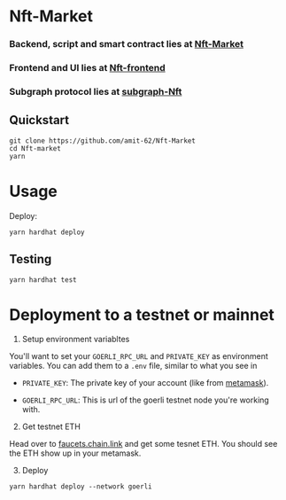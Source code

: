# Nft-Market

### Backend, script and smart contract lies at [Nft-Market](https://github.com/amit-62/Nft-Market)
### Frontend and UI lies at [Nft-frontend](https://github.com/amit-62/Nft-Market-GraphUI)
### Subgraph protocol lies at [subgraph-Nft](https://github.com/amit-62/subgraph-Nft)

## Quickstart

```
git clone https://github.com/amit-62/Nft-Market
cd Nft-market
yarn
```
# Usage

Deploy:

```
yarn hardhat deploy
```

## Testing

```
yarn hardhat test
```
# Deployment to a testnet or mainnet

1. Setup environment variabltes

You'll want to set your `GOERLI_RPC_URL` and `PRIVATE_KEY` as environment variables. You can add them to a `.env` file, similar to what you see in 

- `PRIVATE_KEY`: The private key of your account (like from [metamask](https://metamask.io/)). 
  
- `GOERLI_RPC_URL`: This is url of the goerli testnet node you're working with. 

2. Get testnet ETH

Head over to [faucets.chain.link](https://faucets.chain.link/) and get some tesnet ETH. You should see the ETH show up in your metamask.

3. Deploy

```
yarn hardhat deploy --network goerli
```
